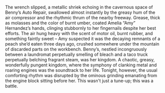 The wrench slipped, a metallic shriek echoing in the cavernous space of Benny’s Auto Repair, swallowed almost instantly by the greasy hum of the air compressor and the rhythmic thrum of the nearby freeway.  Grease, thick as molasses and the color of burnt umber, coated Amelia “Amy” Hernandez’s hands, clinging stubbornly to her fingernails despite her best efforts.  The air hung heavy with the scent of motor oil, burnt rubber, and something faintly sweet – Amy suspected it was the decaying remnants of a peach she’d eaten three days ago, crushed somewhere under the mountain of discarded parts on the workbench.  Benny’s, nestled incongruously between a laundromat perpetually smelling of bleach and a taco truck perpetually belching fragrant steam, was her kingdom.  A chaotic, greasy, wonderfully pungent kingdom, where the symphony of clanking metal and roaring engines was the soundtrack to her life. Tonight, however, the usual comforting rhythm was disrupted by the ominous grinding emanating from the engine block sitting before her.  This wasn't just a tune-up; this was a battle.
